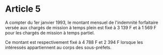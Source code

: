 # Article 5

A compter du 1er janvier 1993, le montant mensuel de l'indemnité forfaitaire versée aux chargés de mission à temps plein est fixé à 3 139 F et à 1 569 F pour les chargés de mission à temps partiel.

Ce montant est respectivement fixé à 4 788 F et 2 394 F lorsque les intéressés appartiennent au corps des sous-préfets.
